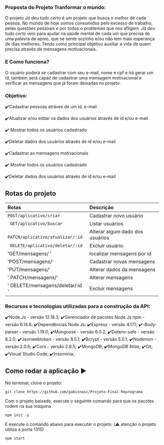 ### Proposta do Projeto Tranformar o mundo:

O projeto *Já deu tudo certo*  é um projeto que busca o melhor de cada pessoa. No mundo de hoje somos consumidos pelo excesso de trabalho, pelas questões pessoais e por todos o problemas que nos afligem. *Já deu tudo certo* veio para ajudar na saúde mental de cada um que precisa de uma palavra de apoio, que se sente sozinho e/ou não tem mais esperança de dias melhores. Tendo como principal objetivo auxiliar a vida de quem precisa através de mensagens motivacionais. 

### E Como funciona?

O usuário poderá se cadastrar com seu e-mail, nome e cpf e irá gerar um id, também será capaz de cadastrar uma mensagem motivacional e verificar as mensagens que já foram deixadas no projeto.

### Objetivo:

✔️Cadastrar pessoas atráves de um id, e-mail.

✔️Atualizar e/ou editar os dados dos usuários através de id e/ou e-mail 

✔️ Mostrar todos os usuários cadastrado

✔️Deletar dados dos usuários através de id e/ou e-mail 

✔️Cadastrar as mensagens motivacionais

✔️ Mostrar todos os usuários cadastrado

✔️Deletar dados dos usuários através de id e/ou e-mail 

## Rotas do projeto

| Rotas       | Descrição                                   |
| :--------- | :------------------------------------------ |
| `POST/aplicativo/criar` | Cadastrar novo usuário   |
| ` GET/aplicativo/buscar` | Listar usuários   |
| ` PATCH/aplicativo/atualizar/:id` | Alterar algum dado dos usuários   |
| ` DELETE/aplicativo/deletar/:id` | Excluir usuário   |
| 'GET/mensagens/   ' | localizar mensagens por id  |
| 'POST/mensagens/' | Cadastrar novas mensagens |
| 'PUT/mensagens/'| Alterar dados da mensagens |
|' PATCH/mensagens/'  | Alterar mensagens |
|' DELETE/mensagens/deletar/:id  '| Excluir mensagens     |

### Recursos e tecnologias utilizadas para a construção da API:

✔️Node.Js - versão 12.18.3;
✔️Gerenciador de pacotes Node.Js npm - versão 6.14.6;
✔️Dependências Node.Js:
✔️Express - versão 4.17.1;
✔️-Body-parser - versão 1.19.0;
✔️Mongoose - versão 6.0.2;
✔️Dotenv-safe - versão 8.2.0;
✔️Jsonwebtoken - versão 8.5.1;
✔️Bcrypt - versão 5.0.1;
✔️Nodemon - versão 2.0.6;
✔️Cors - versão 2.8.5;
✔️MongoDB;
✔️MongoDB Atlas;
✔️Git;
✔️Visual Studio Code;
✔️Insominia;

## Como rodar a aplicação :arrow_forward:

No terminal, clone o projeto:

```
git clone https://github.com/gabisnasc/Projeto-Final-Reprograma
```

Com o projeto baixado, execute o seguinte comando para que os pacotes rodem na sua máquina

```
npm init -y
```

E execute o comando abaixo para executar o projeto: (:warning: atenção o projeto utiliza a porta 1315)

```
npm start

```


